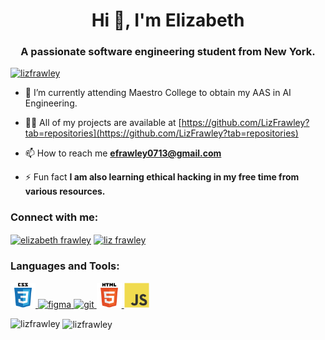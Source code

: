 <h1 align="center">Hi 👋, I'm Elizabeth</h1>
<h3 align="center">A passionate software engineering student from New York.</h3>

<p align="left"> <a href="https://github.com/ryo-ma/github-profile-trophy"><img src="https://github-profile-trophy.vercel.app/?username=lizfrawley" alt="lizfrawley" /></a> </p>

- 🌱 I’m currently attending Maestro College to obtain my AAS in AI Engineering.

- 👨‍💻 All of my projects are available at [https://github.com/LizFrawley?tab=repositories](https://github.com/LizFrawley?tab=repositories)

- 📫 How to reach me **efrawley0713@gmail.com**

- ⚡ Fun fact **I am also learning ethical hacking in my free time from various resources.**

<h3 align="left">Connect with me:</h3>
<p align="left">
<a href="https://stackoverflow.com/users/elizabeth frawley" target="blank"><img align="center" src="https://raw.githubusercontent.com/rahuldkjain/github-profile-readme-generator/master/src/images/icons/Social/stack-overflow.svg" alt="elizabeth frawley" height="30" width="40" /></a>
<a href="https://fb.com/liz frawley" target="blank"><img align="center" src="https://raw.githubusercontent.com/rahuldkjain/github-profile-readme-generator/master/src/images/icons/Social/facebook.svg" alt="liz frawley" height="30" width="40" /></a>
</p>

<h3 align="left">Languages and Tools:</h3>
<p align="left"> <a href="https://www.w3schools.com/css/" target="_blank" rel="noreferrer"> <img src="https://raw.githubusercontent.com/devicons/devicon/master/icons/css3/css3-original-wordmark.svg" alt="css3" width="40" height="40"/> </a> <a href="https://www.figma.com/" target="_blank" rel="noreferrer"> <img src="https://www.vectorlogo.zone/logos/figma/figma-icon.svg" alt="figma" width="40" height="40"/> </a> <a href="https://git-scm.com/" target="_blank" rel="noreferrer"> <img src="https://www.vectorlogo.zone/logos/git-scm/git-scm-icon.svg" alt="git" width="40" height="40"/> </a> <a href="https://www.w3.org/html/" target="_blank" rel="noreferrer"> <img src="https://raw.githubusercontent.com/devicons/devicon/master/icons/html5/html5-original-wordmark.svg" alt="html5" width="40" height="40"/> </a> <a href="https://developer.mozilla.org/en-US/docs/Web/JavaScript" target="_blank" rel="noreferrer"> <img src="https://raw.githubusercontent.com/devicons/devicon/master/icons/javascript/javascript-original.svg" alt="javascript" width="40" height="40"/> </a> </p>

<p><img align="left" src="https://github-readme-stats.vercel.app/api/top-langs?username=lizfrawley&show_icons=true&theme=cobalt&title_color=290ff0&text_color=a805ff&bg_color=ffffff&locale=en&layout=compact" alt="lizfrawley" /></p>

<p>&nbsp;<img align="center" src="https://github-readme-stats.vercel.app/api?username=lizfrawley&show_icons=true&locale=en" alt="lizfrawley" /></p>
